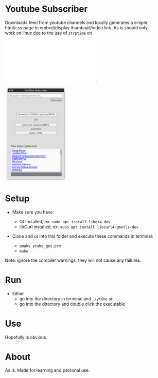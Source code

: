 
# Youtube Subscriber
Downloads feed from youtube channels and locally generates a simple html/css page to embed/display thumbnail/video link. As is should only work on linux due to the use of `strptime` on ![youtube_parser.cpp](./functions/youtube_parser.cpp).

<img src="./images/img_1.png" align="middle" width="40%" alt="GUI demo" />

# Setup
* Make sure you have:
	* Qt installed, ex: `sudo apt install libqt4-dev`
	* libCurl installed, ex: `sudo apt install libcurl4-gnutls-dev`

* Clone and `cd` into this folder and execute these commands in terminal:
	* `qmake ytube_gui.pro`
	* `make`

Note: ignore the compiler warnings, they will not cause any failures.

# Run
* Either
	* go into the directory in terminal and `./ytube` or,
	* go into the directory and double click the executable

# Use
Hopefully is obvious.

# About
As is. Made for learning and personal use.

